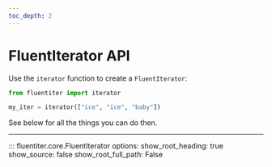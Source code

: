 ```yaml
---
toc_depth: 2
---
```

# FluentIterator API

Use the `iterator` function to create a `FluentIterator`:

```python
from fluentiter import iterator

my_iter = iterator(["ice", "ice", "baby"])
```

See below for all the things you can do then.

---

::: fluentiter.core.FluentIterator
    options:
        show_root_heading: true
        show_source: false
        show_root_full_path: False

